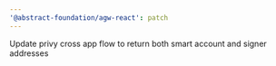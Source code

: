 ```yaml
---
'@abstract-foundation/agw-react': patch
---
```


Update privy cross app flow to return both smart account and signer addresses
